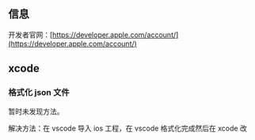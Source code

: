 ## 信息

开发者官网：[https://developer.apple.com/account/](https://developer.apple.com/account/)

## xcode

### 格式化 json 文件

暂时未发现方法。

解决方法：在 vscode 导入 ios 工程，在 vscode 格式化完成然后在 xcode 改
